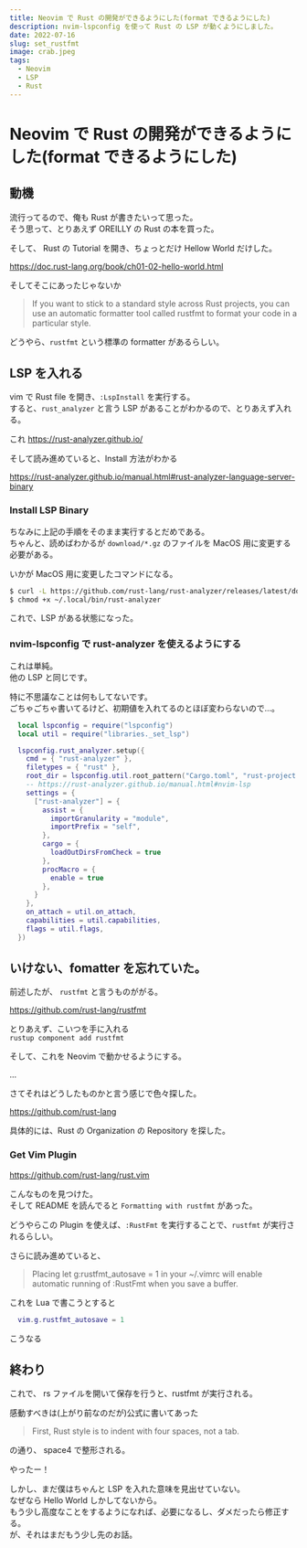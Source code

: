 ```yaml
---
title: Neovim で Rust の開発ができるようにした(format できるようにした)
description: nvim-lspconfig を使って Rust の LSP が動くようにしました。
date: 2022-07-16
slug: set_rustfmt
image: crab.jpeg
tags:
  - Neovim
  - LSP
  - Rust
---
```


# Neovim で Rust の開発ができるようにした(format できるようにした)

## 動機

流行ってるので、俺も Rust が書きたいって思った。  
そう思って、とりあえず OREILLY の Rust の本を買った。

そして、 Rust の Tutorial を開き、ちょっとだけ Hellow World だけした。

https://doc.rust-lang.org/book/ch01-02-hello-world.html

そしてそこにあったじゃないか

> If you want to stick to a standard style across Rust projects, you can use an automatic formatter tool called rustfmt to format your code in a particular style.

どうやら、`rustfmt` という標準の formatter があるらしい。

## LSP を入れる
vim で Rust file を開き、`:LspInstall` を実行する。  
すると、`rust_analyzer` と言う LSP があることがわかるので、とりあえず入れる。

これ https://rust-analyzer.github.io/

そして読み進めていると、Install 方法がわかる

https://rust-analyzer.github.io/manual.html#rust-analyzer-language-server-binary

### Install LSP Binary

ちなみに上記の手順をそのまま実行するとだめである。  
ちゃんと、読めばわかるが `download/*.gz` のファイルを MacOS 用に変更する必要がある。

いかが MacOS 用に変更したコマンドになる。

```bash
$ curl -L https://github.com/rust-lang/rust-analyzer/releases/latest/download/rust-analyzer-aarch64-apple-darwin.gz | gunzip -c - > ~/.local/bin/rust-analyzer
$ chmod +x ~/.local/bin/rust-analyzer
```

これで、LSP がある状態になった。

### nvim-lspconfig で rust-analyzer を使えるようにする

これは単純。  
他の LSP と同じです。

特に不思議なことは何もしてないです。  
ごちゃごちゃ書いてるけど、初期値を入れてるのとほぼ変わらないので...。  

```lua
  local lspconfig = require("lspconfig")
  local util = require("libraries._set_lsp")

  lspconfig.rust_analyzer.setup({
    cmd = { "rust-analyzer" },
    filetypes = { "rust" },
    root_dir = lspconfig.util.root_pattern("Cargo.toml", "rust-project.json"),
    -- https://rust-analyzer.github.io/manual.html#nvim-lsp
    settings = {
      ["rust-analyzer"] = {
        assist = {
          importGranularity = "module",
          importPrefix = "self",
        },
        cargo = {
          loadOutDirsFromCheck = true
        },
        procMacro = {
          enable = true
        },
      }
    },
    on_attach = util.on_attach,
    capabilities = util.capabilities,
    flags = util.flags,
  })
```

## いけない、fomatter を忘れていた。

前述したが、 `rustfmt` と言うものががる。

https://github.com/rust-lang/rustfmt

とりあえず、こいつを手に入れる  
`rustup component add rustfmt`

そして、これを Neovim で動かせるようにする。

...

さてそれはどうしたものかと言う感じで色々探した。

https://github.com/rust-lang

具体的には、Rust の Organization の Repository を探した。

### Get Vim Plugin

https://github.com/rust-lang/rust.vim

こんなものを見つけた。  
そして README を読んでると `Formatting with rustfmt` があった。

どうやらこの Plugin を使えば、`:RustFmt` を実行することで、`rustfmt` が実行されるらしい。

さらに読み進めていると、  

> Placing let g:rustfmt_autosave = 1 in your ~/.vimrc will enable automatic running of :RustFmt when you save a buffer.

これを Lua で書こうとすると
```lua
  vim.g.rustfmt_autosave = 1
```
こうなる

## 終わり

これで、 rs ファイルを開いて保存を行うと、rustfmt が実行される。  

感動すべきは(上がり前なのだが)公式に書いてあった

> First, Rust style is to indent with four spaces, not a tab.

の通り、 space4 で整形される。

やったー！

しかし、まだ僕はちゃんと LSP を入れた意味を見出せていない。  
なぜなら Hello World しかしてないから。  
もう少し高度なことをするようになれば、必要になるし、ダメだったら修正する。  
が、それはまだもう少し先のお話。
